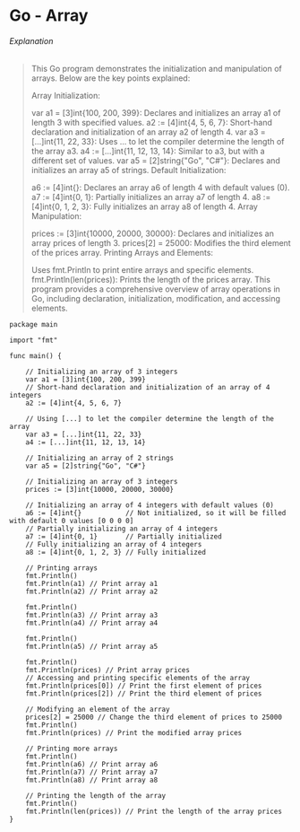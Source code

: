 # Go - Array

###### Explanation

>
> This Go program demonstrates the initialization and manipulation of arrays. Below are the key points explained:
>
> Array Initialization:
>
> var a1 = [3]int{100, 200, 399}: Declares and initializes an array a1 of length 3 with specified values.
> a2 := [4]int{4, 5, 6, 7}: Short-hand declaration and initialization of an array a2 of length 4.
> var a3 = [...]int{11, 22, 33}: Uses ... to let the compiler determine the length of the array a3.
> a4 := [...]int{11, 12, 13, 14}: Similar to a3, but with a different set of values.
> var a5 = [2]string{"Go", "C#"}: Declares and initializes an array a5 of strings.
> Default Initialization:
>
> a6 := [4]int{}: Declares an array a6 of length 4 with default values (0).
> a7 := [4]int{0, 1}: Partially initializes an array a7 of length 4.
> a8 := [4]int{0, 1, 2, 3}: Fully initializes an array a8 of length 4.
> Array Manipulation:
>
> prices := [3]int{10000, 20000, 30000}: Declares and initializes an array prices of length 3.
> prices[2] = 25000: Modifies the third element of the prices array.
> Printing Arrays and Elements:
>
> Uses fmt.Println to print entire arrays and specific elements.
> fmt.Println(len(prices)): Prints the length of the prices array.
> This program provides a comprehensive overview of array operations in Go, including declaration, initialization, modification, and accessing elements.

```
package main

import "fmt"

func main() {

    // Initializing an array of 3 integers
    var a1 = [3]int{100, 200, 399}
    // Short-hand declaration and initialization of an array of 4 integers
    a2 := [4]int{4, 5, 6, 7}

    // Using [...] to let the compiler determine the length of the array
    var a3 = [...]int{11, 22, 33}
    a4 := [...]int{11, 12, 13, 14}

    // Initializing an array of 2 strings
    var a5 = [2]string{"Go", "C#"}

    // Initializing an array of 3 integers
    prices := [3]int{10000, 20000, 30000}

    // Initializing an array of 4 integers with default values (0)
    a6 := [4]int{}           // Not initialized, so it will be filled with default 0 values [0 0 0 0]
    // Partially initializing an array of 4 integers
    a7 := [4]int{0, 1}       // Partially initialized
    // Fully initializing an array of 4 integers
    a8 := [4]int{0, 1, 2, 3} // Fully initialized

    // Printing arrays
    fmt.Println()
    fmt.Println(a1) // Print array a1
    fmt.Println(a2) // Print array a2

    fmt.Println()
    fmt.Println(a3) // Print array a3
    fmt.Println(a4) // Print array a4

    fmt.Println()
    fmt.Println(a5) // Print array a5

    fmt.Println()
    fmt.Println(prices) // Print array prices
    // Accessing and printing specific elements of the array
    fmt.Println(prices[0]) // Print the first element of prices
    fmt.Println(prices[2]) // Print the third element of prices

    // Modifying an element of the array
    prices[2] = 25000 // Change the third element of prices to 25000
    fmt.Println()
    fmt.Println(prices) // Print the modified array prices

    // Printing more arrays
    fmt.Println()
    fmt.Println(a6) // Print array a6
    fmt.Println(a7) // Print array a7
    fmt.Println(a8) // Print array a8

    // Printing the length of the array
    fmt.Println()
    fmt.Println(len(prices)) // Print the length of the array prices
}

```
